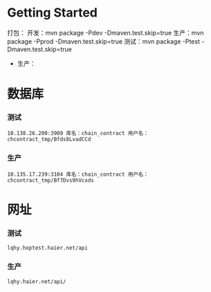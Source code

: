 # Getting Started
打包：
    开发：mvn package -Pdev -Dmaven.test.skip=true
    生产：mvn package -Pprod -Dmaven.test.skip=true
    测试：mvn package -Ptest -Dmaven.test.skip=true
- 生产：

# 数据库
### 测试
    10.138.26.200:3909 库名：chain_contract 用户名：chcontract_tmp/Bfds8LvadCCd
### 生产
    10.135.17.239:3104 库名：chain_contract 用户名：chcontract_tmp/Bf7Dvs9hVcxds

# 网址
### 测试
    lqhy.hoptest.haier.net/api
### 生产
    lqhy.haier.net/api/


